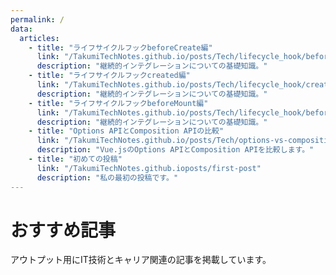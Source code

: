 ```yaml
---
permalink: /
data:
  articles:
    - title: "ライフサイクルフックbeforeCreate編"
      link: "/TakumiTechNotes.github.io/posts/Tech/lifecycle_hook/beforeCreate"
      description: "継続的インテグレーションについての基礎知識。"
    - title: "ライフサイクルフックcreated編"
      link: "/TakumiTechNotes.github.io/posts/Tech/lifecycle_hook/created"
      description: "継続的インテグレーションについての基礎知識。"
    - title: "ライフサイクルフックbeforeMount編"
      link: "/TakumiTechNotes.github.io/posts/Tech/lifecycle_hook/beforeMount"
      description: "継続的インテグレーションについての基礎知識。"
    - title: "Options APIとComposition APIの比較"
      link: "/TakumiTechNotes.github.io/posts/Tech/options-vs-composition-api"
      description: "Vue.jsのOptions APIとComposition APIを比較します。"
    - title: "初めての投稿"
      link: "/TakumiTechNotes.github.ioposts/first-post"
      description: "私の最初の投稿です。"
---
```


# おすすめ記事

アウトプット用にIT技術とキャリア関連の記事を掲載しています。

<!-- ## カテゴリ一覧

- [IT技術関連の記事はこちら](./posts/Tech/)
- [転職・副業関連はこちら](./posts/Job/) -->

<template>
  <div class="articles">
    <ArticleCard v-for="(article, index) in $frontmatter.data.articles" :key="index" :article="article" />
  </div>
</template>

<style scoped>
.articles {
  display: flex;
  flex-wrap: wrap;
  gap: 16px;
}
</style>
